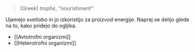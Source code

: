 >(Greek) *trophe*, "nourishment"

Ujamejo svetlobo in jo izkoristijo za proizvod energije. Naprej se delijo glede na to, kako pridejo do ogljika.
- [[Avtotrofni organizmi]]
- [[Heterotrofni organizmi]]